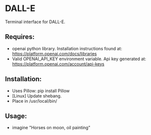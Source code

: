 # DALL-E
Terminal interface for DALL-E.

## Requires:
- openai python library. Installation instructions found at: https://platform.openai.com/docs/libraries
- Valid OPENAI_API_KEY environment variable. Api key generated at: https://platform.openai.com/account/api-keys

## Installation:
- Uses Pillow: pip install Pillow
- [Linux] Update shebang.
- Place in /usr/local/bin/

## Usage:
- imagine "Horses on moon, oil painting"
